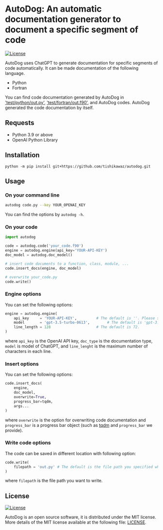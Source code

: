 # AutoDog: An automatic documentation generator to document a specific segment of code

[![License](https://img.shields.io/badge/license-MIT-red.svg)](https://opensource.org/license/mit/)

AutoDog uses ChatGPT to generate documentation for specific segments of code automatically.
It can be made documentation of the following language.

- Python
- Fortran

You can find code documentation generated by AutoDog in ['test/python/out.py'](https://github.com/tishikawaz/autodog/blob/main/test/python/out.py), ['test/fortran/out.f90'](https://github.com/tishikawaz/autodog/blob/main/test/fortran/out.f90), and AutoDog codes.
AutoDog generated the code documentation by itself.

## Requests

- Python 3.9 or above
- OpenAI Python Library

## Installation

```
python -m pip install git+https://github.com/tishikawaz/autodog.git
```

## Usage

### On your command line

```bash
autodog code.py --key YOUR_OPENAI_KEY
```

You can find the options by `autodog -h`.

### On your code

```python:usage_python.py
import autodog

code = autodog.code('your_code.f90')
engine = autodog.engine(api_key='YOUR-API-KEY')
doc_model = autodog.doc_model()

# insert code documents to a function, class, module, ...
code.insert_docs(engine, doc_model)

# overwrite your_code.py
code.write()
```

### Engine options

You can set the following options:

```python
engine = autodog.engine(
    api_key     = 'YOUR-API-KEY',         # The default is ''. Please set your key.
    model       = 'gpt-3.5-turbo-0613',        # The default is 'gpt-3.5-tubo'. You can choose from '/v1/chat/completions' in https://platform.openai.com/docs/models/model-endpoint-compatibility.
    line_length = 128                     # The default is 72.
)
```

where `api_key` is the OpenAI API key, `doc_type` is the documentation type, `model` is model of ChatGPT, and `line_lenght` is the maximum number of characters in each line.  

### Insert options

You can set the following options:

```python
code.insert_docs(
    engine,
    doc_model,
    overwrite=True,
    progress_bar=tqdm,
    args...
)
```

where `overwrite` is the option for overwriting code documentation and `progress_bar` is a progress bar object (such as [tqdm](https://github.com/tqdm/tqdm) and `progress_bar` we provide).

### Write code options

The code can be saved in different location with following option:

```python
code.write(
    filepath = 'out.py' # The default is the file path you specified when you created the code instance.
)
```

where `filepath` is the file path you want to write.

## License

[![License](https://img.shields.io/badge/license-MIT-red.svg)](https://opensource.org/license/mit/)

AutoDog is an open source software, it is distributed under the MIT license. More details of the MIT license available at the following file: [LICENSE](LICENSE).
